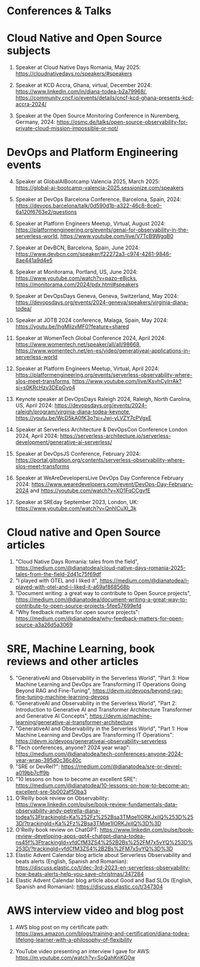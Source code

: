 # Conferences & Talks

# Cloud Native and Open Source subjects

1. Speaker at Cloud Native Days Romania, May 2025: https://cloudnativedays.ro/speakers/#speakers 
   
2. Speaker at KCD Accra, Ghana, virtual, December 2024: https://www.linkedin.com/in/diana-todea-b2a79968/, https://community.cncf.io/events/details/cncf-kcd-ghana-presents-kcd-accra-2024/
   
3. Speaker at the Open Source Monitoring Conference in Nuremberg, Germany, 2024: https://osmc.de/talks/open-source-observability-for-private-cloud-mission-impossible-or-not/

# DevOps and Platform Engineering events

4. Speaker at GlobalAIBootcamp Valencia 2025, March 2025: https://global-ai-bootcamp-valencia-2025.sessionize.com/speakers
   
5. Speaker at DevOps Barcelona Conference, Barcelona, Spain, 2024: https://devops.barcelona/talk/0d590d1b-a322-46c8-8ce0-6a120f6763e2/questions

6. Speaker at Platform Engineers Meetup, Virtual, August 2024: https://platformengineering.org/events/genai-for-observability-in-the-serverless-world, https://www.youtube.com/live/V7TcB9WgqB0

7. Speaker at DevBCN, Barcelona, Spain, June 2024: https://www.devbcn.com/speaker/f22272a3-c974-4261-9846-8ae441a9d4e5
   
8. Speaker at Monitorama, Portland, US, June 2024: https://www.youtube.com/watch?v=pazo-e8jcks, https://monitorama.com/2024/pdx.html#speakers

9. Speaker at DevOpsDays Geneva, Geneva, Switzerland, May 2024: https://devopsdays.org/events/2024-geneva/speakers/virginia-diana-todea/
   
10. Speaker at JOTB 2024 conference, Malaga, Spain, May 2024: https://youtu.be/lhgMlizvMF0?feature=shared

11. Speaker at WomenTech Global Conference 2024, April 2024: https://www.womentech.net/speaker/all/all/98668, https://www.womentech.net/en-es/video/generativeai-applications-in-serverless-world

12. Speaker at Platform Engineers Meetup, Virtual, April 2024: https://platformengineering.org/events/serverless-observability-where-slos-meet-transforms, https://www.youtube.com/live/KsvhCyIrrAk?si=s0KRcHzv3DEpGvo4 

13. Keynote speaker at DevOpsDays Raleigh 2024, Raleigh, North Carolina, US, April 2024: https://devopsdays.org/events/2024-raleigh/program/virginia-diana-todea-keynote, https://youtu.be/WcD5kA0fK3o?si=Jwj-yLVZY7cPVgxE
   
14. Speaker at Serverless Architecture & DevOpsCon Conference London 2024, April 2024: https://serverless-architecture.io/serverless-development/generative-ai-serverless/
   
15. Speaker at DevOpsJS Conference, February 2024: 
https://portal.gitnation.org/contents/serverless-observability-where-slos-meet-transforms

16. Speaker at WeAreDevelopersLive DevOps Day Conference February 2024: https://www.wearedevelopers.com/event/DevOps-Day-February-2024 and
https://youtube.com/watch?v=XO1FqCCgvfE

17. Speaker at SREday September 2023, London, UK: https://www.youtube.com/watch?v=QnhlCuXl_3k


# Cloud native and Open Source articles

1. "Cloud Native Days Romania: tales from the field", https://medium.com/@dianatodea/cloud-native-days-romania-2025-tales-from-the-field-2d41c75f69df
2. "I played with OTEL and I liked it", https://medium.com/@dianatodea/i-played-with-otel-and-i-liked-it-a69af868568b
3. "Document writing: a great way to contribute to Open Source projects", https://medium.com/@dianatodea/document-writing-a-great-way-to-contribute-to-open-source-projects-5fee57699efd
4. "Why feedback matters for open source projects": https://medium.com/@dianatodea/why-feedback-matters-for-open-source-a3a26d5a3069
   
# SRE, Machine Learning, book reviews and other articles

5. "GenerativeAI and Observability in the Serverless World", "Part 3: How Machine Learning and DevOps are Transforming IT Operations
Going Beyond RAG and Fine-Tuning", https://devm.io/devops/beyond-rag-fine-tuning-machine-learning-devops
6. "GenerativeAI and Observability in the Serverless World", "Part 2: Introduction to Generative AI and Transformer Architecture
Transformer and Generative AI Concepts", https://devm.io/machine-learning/generative-ai-transformer-architecture
7. "GenerativeAI and Observability in the Serverless World", "Part 1: How Machine Learning and DevOps are Transforming IT Operations": https://devm.io/devops/generativeai-observability-serverless
8. "Tech conferences, anyone? 2024 year wrap": https://medium.com/@dianatodea/tech-conferences-anyone-2024-year-wrap-395d0c36c40c
9. "SRE or DevRel?": https://medium.com/@dianatodea/sre-or-devrel-a019bb7cff9b
10. "10 lessons on how to become an excellent SRE": https://medium.com/@dianatodea/10-lessons-on-how-to-become-an-excellent-sre-5b002af50ba3
11. O'Reilly book review on Observability: 
https://www.linkedin.com/pulse/book-review-fundamentals-data-observability-andy-petrella-diana-todea%3FtrackingId=Ka%252Fz%252Bsa3TMqe1IORKJxiIQ%253D%253D/?trackingId=Ka%2Fz%2Bsa3TMqe1IORKJxiIQ%3D%3D
12. O'Reilly book review on ChatGPT:
https://www.linkedin.com/pulse/book-review-developing-apps-gpt4-chatgpt-diana-todea-ns45f%3FtrackingId=vfdCfM3ZS4%252B2Bs%252FM7x5vYQ%253D%253D/?trackingId=vfdCfM3ZS4%2B2Bs%2FM7x5vYQ%3D%3D
13. Elastic Advent Calendar blog article about Serverless Observability and beats alerts (English, Spanish and Romanian):
https://discuss.elastic.co/t/dec-3rd-2023-en-serverless-observability-how-beats-alerts-help-you-save-christmas/347284
14. Elastic Advent Calendar blog article about Good and Bad SLOs (English, Spanish and Romanian): https://discuss.elastic.co/t/347304

# AWS interview video and blog post

1. AWS blog post on my certificate path: https://aws.amazon.com/blogs/training-and-certification/diana-todea-lifelong-learner-with-a-philosophy-of-flexibility

2. YouTube video presenting an interview I gave for AWS: https://m.youtube.com/watch?v=SoQahKnKG0w
